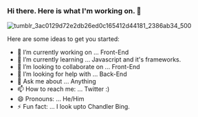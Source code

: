 ### Hi there. Here is what I'm working on. 👋
![tumblr_3ac0129d72e2db26ed0c165412d44181_2386ab34_500](https://user-images.githubusercontent.com/84140043/122415441-8dc54000-cfa5-11eb-9226-3a470a3aa73b.gif)

Here are some ideas to get you started:

- 🔭 I’m currently working on ... Front-End 
- 🌱 I’m currently learning ... Javascript and it's frameworks.
- 👯 I’m looking to collaborate on ... Front-End
- 🤔 I’m looking for help with ... Back-End
- 💬 Ask me about ... Anything
- 📫 How to reach me: ... Twitter :)
- 😄 Pronouns: ... He/Him
- ⚡ Fun fact: ... I look upto Chandler Bing.
